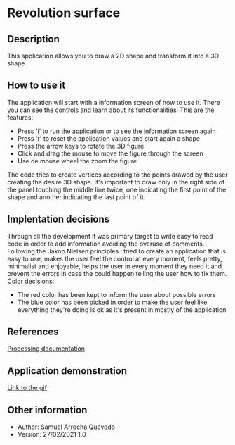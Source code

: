 # Revolution surface
## Description
This application allows you to draw a 2D shape and transform it into a 3D shape
## How to use it
The application will start with a information screen of how to use it. There you can see the controls and learn about its functionalities. This are the features:
* Press 'i' to run the application or to see the information screen again
* Press 'r' to reset the application values and start again a shape
* Press the arrow keys to rotate the 3D figure
* Click and drag the mouse to move the figure through the screen
* Use de mouse wheel the zoom the figure

The code tries to create vertices according to the points drawed by the user creating the desire 3D shape. It's important to draw only in the right side of the panel touching the middle line twice, one indicating the first point of the shape and another indicating the last point of it.
## Implentation decisions
Through all the development it was primary target to write easy to read code in order to add information avoiding the overuse of comments.
Following the Jakob Nielsen principles I tried to create an application that is easy to use, makes the user feel the control at every moment, feels pretty, minimalist and enjoyable,
helps the user in every moment they need it and prevent the errors in case the could happen telling the user how to fix them.
Color decisions:
* The red color has been kept to inform the user about possible errors
* The blue color has been picked in order to make the user feel like everything they're doing is ok as it's present in mostly of the application
## References
[Processing documentation](https://processing.org/reference/)
## Application demonstration
[Link to the gif](https://github.com/Samuel-AQ/Revolution-surface/blob/master/data/example-gif.gif?raw=true)
## Other information
* Author: Samuel Arrocha Quevedo
* Version: 27/02/2021 1.0